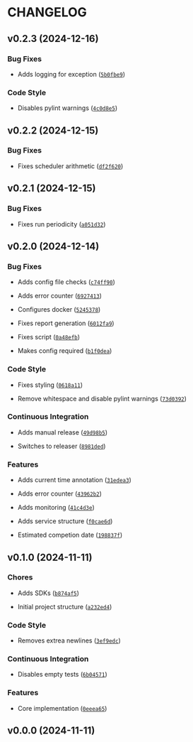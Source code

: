 # CHANGELOG


## v0.2.3 (2024-12-16)

### Bug Fixes

- Adds logging for exception
  ([`5b0fbe9`](https://github.com/UCSD-E4E/label-studio-slack-reporter/commit/5b0fbe9a465ddf9f9973d4dca46d4dc84250b257))

### Code Style

- Disables pylint warnings
  ([`4c0d8e5`](https://github.com/UCSD-E4E/label-studio-slack-reporter/commit/4c0d8e544614feff172269fd18dc3a99fe7790e5))


## v0.2.2 (2024-12-15)

### Bug Fixes

- Fixes scheduler arithmetic
  ([`df2f620`](https://github.com/UCSD-E4E/label-studio-slack-reporter/commit/df2f62085c2b2480097ec2eaf61ccfffdadf03e0))


## v0.2.1 (2024-12-15)

### Bug Fixes

- Fixes run periodicity
  ([`a051d32`](https://github.com/UCSD-E4E/label-studio-slack-reporter/commit/a051d32c1010816bc7449cbad804c18a0887fd94))


## v0.2.0 (2024-12-14)

### Bug Fixes

- Adds config file checks
  ([`c74ff90`](https://github.com/UCSD-E4E/label-studio-slack-reporter/commit/c74ff9058ca10046442f86092b7b9e0b8c40ec0e))

- Adds error counter
  ([`6927413`](https://github.com/UCSD-E4E/label-studio-slack-reporter/commit/6927413fda9a563ff8adc103c4a8cbc1a544e0be))

- Configures docker
  ([`5245378`](https://github.com/UCSD-E4E/label-studio-slack-reporter/commit/52453785ea96216eb1ef6f24a6e0d507df5b757b))

- Fixes report generation
  ([`6012fa9`](https://github.com/UCSD-E4E/label-studio-slack-reporter/commit/6012fa9033a516b8438a24e20534c6529bcbf508))

- Fixes script
  ([`0a48efb`](https://github.com/UCSD-E4E/label-studio-slack-reporter/commit/0a48efb433e5f79fa7d49d42586f82f49f574241))

- Makes config required
  ([`b1f0dea`](https://github.com/UCSD-E4E/label-studio-slack-reporter/commit/b1f0dea3580e188e8db868d350697b6ba008bd28))

### Code Style

- Fixes styling
  ([`0618a11`](https://github.com/UCSD-E4E/label-studio-slack-reporter/commit/0618a119b6369e5ada92ea88d374e2d9ce1a8b62))

- Remove whitespace and disable pylint warnings
  ([`73d0392`](https://github.com/UCSD-E4E/label-studio-slack-reporter/commit/73d0392665d8add56a3a5d34f058bd81075dbbca))

### Continuous Integration

- Adds manual release
  ([`49d98b5`](https://github.com/UCSD-E4E/label-studio-slack-reporter/commit/49d98b5c0bea3961081a6cf5c549c8e9af50c5fc))

- Switches to releaser
  ([`8981ded`](https://github.com/UCSD-E4E/label-studio-slack-reporter/commit/8981ded6ce4db801cce56fd52c0e4121867ab864))

### Features

- Adds current time annotation
  ([`31edea3`](https://github.com/UCSD-E4E/label-studio-slack-reporter/commit/31edea309bb09bac4bd36356edb9aa8ff7854604))

- Adds error counter
  ([`43962b2`](https://github.com/UCSD-E4E/label-studio-slack-reporter/commit/43962b263e9dfda5843dfb13b0f8a1500fda176b))

- Adds monitoring
  ([`41c4d3e`](https://github.com/UCSD-E4E/label-studio-slack-reporter/commit/41c4d3ea63e19a1b3b2d20f84d8d6f2eca3fc024))

- Adds service structure
  ([`f0cae6d`](https://github.com/UCSD-E4E/label-studio-slack-reporter/commit/f0cae6d419556c44f6ca353bdfee6ee13a7c4c1b))

- Estimated competion date
  ([`198837f`](https://github.com/UCSD-E4E/label-studio-slack-reporter/commit/198837fddf703d7acdc3b832b878bc658561c311))


## v0.1.0 (2024-11-11)

### Chores

- Adds SDKs
  ([`b874af5`](https://github.com/UCSD-E4E/label-studio-slack-reporter/commit/b874af5a483a909505f9bc9d652a2fa4b67f61cb))

- Initial project structure
  ([`a232ed4`](https://github.com/UCSD-E4E/label-studio-slack-reporter/commit/a232ed497c97a919a5a2ffa1ec8388093d45c02b))

### Code Style

- Removes extrea newlines
  ([`3ef9edc`](https://github.com/UCSD-E4E/label-studio-slack-reporter/commit/3ef9edc5ece2eb0d49cb5d6d4dda178ba080aae9))

### Continuous Integration

- Disables empty tests
  ([`6b04571`](https://github.com/UCSD-E4E/label-studio-slack-reporter/commit/6b04571c980cbb75b1fabe6fd6641f61a78b200b))

### Features

- Core implementation
  ([`0eeea65`](https://github.com/UCSD-E4E/label-studio-slack-reporter/commit/0eeea654d73aaaf459b1baeaab0c2dd5a7acaf60))


## v0.0.0 (2024-11-11)
